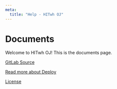 ```yaml
---
meta:
  title: "Help - HITwh OJ"
---
```


# Documents

Welcome to HITwh OJ! This is the documents page.

[GitLab Source][gitlab]

[Read more about Deploy][deploy]

[License][license]

[gitlab]: https://git.hit.edu.cn/hitwhoj/hitwhoj
[deploy]: /docs/deploy
[license]: /docs/license
